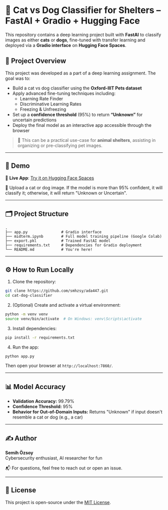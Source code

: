 # 🐾 Cat vs Dog Classifier for Shelters – FastAI + Gradio + Hugging Face

This repository contains a deep learning project built with **FastAI** to classify images as either **cats** or **dogs**, fine-tuned with transfer learning and deployed via a **Gradio interface** on **Hugging Face Spaces**.

## 🧠 Project Overview

This project was developed as a part of a deep learning assignment. The goal was to:

- Build a cat vs dog classifier using the **Oxford-IIIT Pets dataset**
- Apply advanced fine-tuning techniques including:
  - Learning Rate Finder
  - Discriminative Learning Rates
  - Freezing & Unfreezing
- Set up a **confidence threshold** (95%) to return **“Unknown”** for uncertain predictions
- Deploy the final model as an interactive app accessible through the browser

> 📌 This can be a practical use-case for **animal shelters**, assisting in organizing or pre-classifying pet images.

---

## 🚀 Demo

🔗 **Live App**: [Try it on Hugging Face Spaces]((https://huggingface.co/spaces/semihozsoy/cat-vs-dog))

📸 Upload a cat or dog image. If the model is more than 95% confident, it will classify it; otherwise, it will return "Unknown or Uncertain".

---

## 🗂 Project Structure

```
.
├── app.py               # Gradio interface
├── midterm.ipynb        # Full model training pipeline (Google Colab)
├── export.pkl           # Trained FastAI model
├── requirements.txt     # Dependencies for Gradio deployment
└── README.md            # You're here!
```

---

## ⚙️ How to Run Locally

1. Clone the repository:

```bash
git clone https://github.com/smhzsy/ada447.git
cd cat-dog-classifier
```

2. (Optional) Create and activate a virtual environment:

```bash
python -m venv venv
source venv/bin/activate  # On Windows: venv\Scripts\activate
```

3. Install dependencies:

```bash
pip install -r requirements.txt
```

4. Run the app:

```bash
python app.py
```

Then open your browser at `http://localhost:7860/`.

---

## 📊 Model Accuracy

- **Validation Accuracy:** 99.79%
- **Confidence Threshold:** 95%
- **Behavior for Out-of-Domain Inputs:** Returns "Unknown" if input doesn't resemble a cat or dog (e.g., a car)

---

## ✍️ Author

**Semih Özsoy**  
Cybersecurity enthusiast, AI researcher for fun

📬 For questions, feel free to reach out or open an issue.

---

## 📄 License

This project is open-source under the [MIT License](LICENSE).
